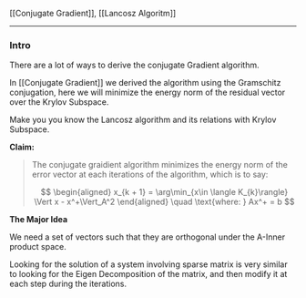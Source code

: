 [[Conjugate Gradient]], [[Lancosz Algoritm]]

---
### **Intro**

There are a lot of ways to derive the conjugate Gradient algorithm. 

In [[Conjugate Gradient]] we derived the algorithm using the Gramschitz conjugation, here we will minimize the energy norm of the residual vector over the Krylov Subspace. 

Make you you know the Lancosz algorithm and its relations with Krylov Subspace. 

**Claim:** 

> The conjugate graidient algorithm minimizes the energy norm of the error vector at each iterations of the algorithm, which is to say: 
> 
> $$
> \begin{aligned}
>     x_{k + 1} = \arg\min_{x\in \langle K_{k}\rangle} 
>         \Vert x - x^+\Vert_A^2
> \end{aligned} \quad  \text{where: } Ax^+ = b
> $$

**The Major Idea**

We need a set of vectors such that they are orthogonal under the A-Inner product space. 

Looking for the solution of a system involving sparse matrix is very similar to looking for the Eigen Decomposition of the matrix, and then modify it at each step during the iterations. 



